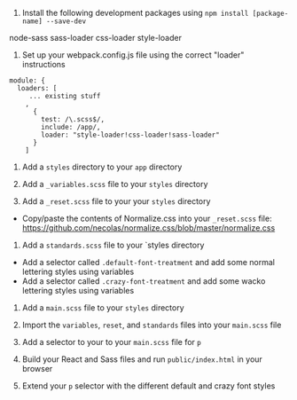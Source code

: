 1. Install the following development packages using `npm install [package-name] --save-dev`

node-sass
sass-loader
css-loader
style-loader

1. Set up your webpack.config.js file using the correct "loader" instructions

```
module: {
  loaders: [
     ... existing stuff
    ,
      {
        test: /\.scss$/,
        include: /app/,
        loader: "style-loader!css-loader!sass-loader"
      }
    ]
```

1. Add a `styles` directory to your `app` directory

1. Add a `_variables.scss` file to your `styles` directory

1. Add a `_reset.scss` file to your your `styles` directory
  * Copy/paste the contents of Normalize.css into your `_reset.scss` file: https://github.com/necolas/normalize.css/blob/master/normalize.css

1. Add a `standards.scss` file to your `styles directory
  * Add a selector called `.default-font-treatment` and add some normal lettering styles using variables
  * Add a selector called `.crazy-font-treatment` and add some wacko lettering styles using variables

1. Add a `main.scss` file to your `styles` directory

1. Import the `variables`, `reset`, and `standards` files into your `main.scss` file

1. Add a selector to your to your `main.scss` file for `p`

1. Build your React and Sass files and run `public/index.html` in your browser

1. Extend your `p` selector with the different default and crazy font styles
